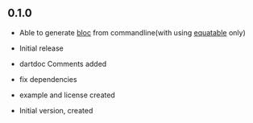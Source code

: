 ## 0.1.0

- Able to generate [bloc](https://pub.dev/packages/bloc) from commandline(with using [equatable](https://pub.dev/packages/equatable) only)

- Initial release 
- dartdoc Comments added

- fix dependencies 
- example and license created
- Initial version, created
